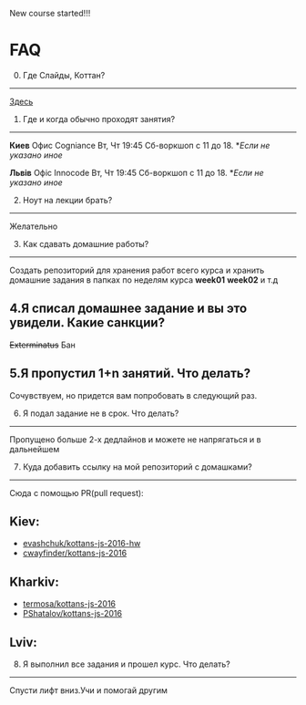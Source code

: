 New course started!!!

FAQ
=======

0. Где Слайды, Коттан?
--------------
[Здесь](http://kottans.org/js-slides/)

1. Где и когда обычно проходят занятия?
-----------------------
**Киев**
Офис Cogniance
Вт, Чт 19:45
Сб-воркшоп с 11 до 18. **Если не указано иное*

**Львів**
Офіс Innocode
Вт, Чт 19:45
Сб-воркшоп с 11 до 18. **Если не указано иное*

2. Ноут на лекции брать?
------------------
Желательно

3. Как сдавать домашние работы?
-------------------
Создать репозиторий для хранения работ всего курса и хранить домашние задания в папках по неделям курса
**week01** **week02** и т.д

4.Я списал домашнее задание и вы это увидели. Какие санкции?
--------------
~~Exterminatus~~ Бан

5.Я пропустил 1+n занятий. Что делать?
-------------------------------------
Сочувствуем, но придется вам попробовать в следующий раз.

6. Я подал задание не в срок. Что делать?
------------------
Пропущено больше 2-х дедлайнов и можете не напрягаться и в дальнейшем


7. Куда добавить ссылку на мой репозиторий с домашками?
--------------
Сюда с помощью PR(pull request):

## Kiev:
+ [evashchuk/kottans-js-2016-hw](https://github.com/evashchuk/kottans-js-2016-hw.git)  
+ [cwayfinder/kottans-js-2016](https://github.com/cwayfinder/kottans-js-2016)  

## Kharkiv:
+ [termosa/kottans-js-2016](https://github.com/termosa/kottans-js-2016)  
+ [PShatalov/kottans-js-2016](https://github.com/PShatalov/kottans-js-2016.git)  

## Lviv:

8. Я выполнил все задания и прошел курс. Что делать?
---------------------------
Спусти лифт вниз.Учи и помогай другим

